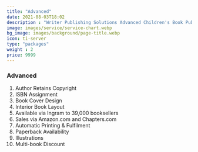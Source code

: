 ```yaml
---
title: "Advanced"
date: 2021-08-03T18:02
description : "Writer Publishing Solutions Advanced Children's Book Publishing Package"
image: images/service/service-chart.webp
bg_image: images/background/page-title.webp
icon: ti-server
type: "packages"
weight : 2
price: 9999
---
```


### Advanced

1. Author Retains Copyright
2. ISBN Assignment
3. Book Cover Design
4. Interior Book Layout
5. Available via Ingram to 39,000 booksellers
6. Sales via Amazon.com and Chapters.com
7. Automatic Printing & Fulfilment
8. Paperback Availability
9. Illustrations
10. Multi-book Discount